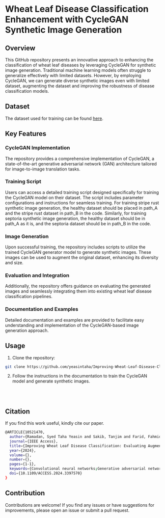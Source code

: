 # Wheat Leaf Disease Classification Enhancement with CycleGAN Synthetic Image Generation

## Overview

This GitHub repository presents an innovative approach to enhancing the classification of wheat leaf diseases by leveraging CycleGAN for synthetic image generation. Traditional machine learning models often struggle to generalize effectively with limited datasets. However, by employing CycleGAN, we can generate diverse synthetic images even with limited dataset, augmenting the dataset and improving the robustness of disease classification models.

## Dataset

The dataset used for training can be found [here](https://data.mendeley.com/datasets/wgd66f8n6h/1). 

## Key Features

### CycleGAN Implementation

The repository provides a comprehensive implementation of CycleGAN, a state-of-the-art generative adversarial network (GAN) architecture tailored for image-to-image translation tasks.

### Training Script

Users can access a detailed training script designed specifically for training the CycleGAN model on their dataset. The script includes parameter configurations and instructions for seamless training. For training stripe rust synthetic image generation, the healthy dataset should be placed in path_A and the stripe rust dataset in path_B in the code. Similarly, for training septoria synthetic image generation, the healthy dataset should be in path_A as it is, and the septoria dataset should be in path_B in the code.

### Image Generation

Upon successful training, the repository includes scripts to utilize the trained CycleGAN generator model to generate synthetic images. These images can be used to augment the original dataset, enhancing its diversity and size.

### Evaluation and Integration

Additionally, the repository offers guidance on evaluating the generated images and seamlessly integrating them into existing wheat leaf disease classification pipelines.

### Documentation and Examples

Detailed documentation and examples are provided to facilitate easy understanding and implementation of the CycleGAN-based image generation approach.

## Usage

1. Clone the repository:

```bash
git clone https://github.com/yeasintaha/Improving-Wheat-Leaf-Disease-Classification-CycleGAN-Synthetic-Image-Generation-with-Limited-Dataset.git

```

2. Follow the instructions in the documentation to train the CycleGAN model and generate synthetic images.

<br/> <br/>

## Citation 

If you find this work useful, kindly cite our paper. 

```bash
@ARTICLE{10521470,
  author={Ramadan, Syed Taha Yeasin and Sakib, Tanjim and Farid, Fahmid Al and Islam, Md Shofiqul and Abdullah, Junaidi and Bhuiyan, Md Roman and Mansor, Sarina and Karim, Hezerul Abdul},
  journal={IEEE Access}, 
  title={Improving Wheat Leaf Disease Classification: Evaluating Augmentation Strategies and CNN-Based Models with Limited Dataset}, 
  year={2024},
  volume={},
  number={},
  pages={1-1},
  keywords={Convolutional neural networks;Generative adversarial networks;Biological system modeling;Crops;Training;Food security;Plant diseases;Classification algorithms;Wheat leaf disease;Deep learning;Augmentation techniques;CycleGAN;SMOTE;SMOTETomek;ADASYN;Disease diagnosis;Accuracy;Agricultural automation},
  doi={10.1109/ACCESS.2024.3397570}
}

```

## Contribution

Contributions are welcome! If you find any issues or have suggestions for improvements, please open an issue or submit a pull request.




